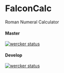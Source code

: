 # FalconCalc
Roman Numeral Calculator

#### Master
[![wercker status](https://app.wercker.com/status/e6633599c0919117eb4c008694be4587/s/master "wercker status")](https://app.wercker.com/project/bykey/e6633599c0919117eb4c008694be4587)
#### Develop
[![wercker status](https://app.wercker.com/status/e6633599c0919117eb4c008694be4587/s/develop "wercker status")](https://app.wercker.com/project/bykey/e6633599c0919117eb4c008694be4587)